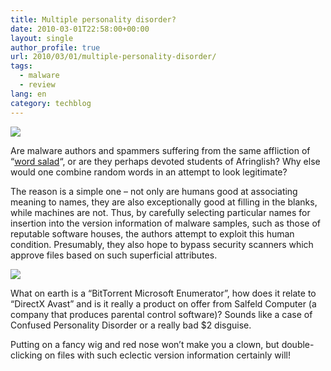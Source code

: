 ```yaml
---
title: Multiple personality disorder?
date: 2010-03-01T22:58:00+00:00
layout: single
author_profile: true
url: 2010/03/01/multiple-personality-disorder/
tags:
  - malware
  - review
lang: en
category: techblog
---
```

<div>
  <a href="http://3.bp.blogspot.com/_vaUVXcmC3OI/S4w-xFUgPeI/AAAAAAAABDU/8BKULHF35WE/s1600-h/nose-moustache-glasses2.png" imageanchor="1"><img border="0" src="http://3.bp.blogspot.com/_vaUVXcmC3OI/S4w-xFUgPeI/AAAAAAAABDU/8BKULHF35WE/s640/nose-moustache-glasses2.png" /></a>
</div>

Are malware authors and spammers suffering from the same affliction of “<a href="http://dictionary.reference.com/browse/word%20salad" target="_blank" title="Word Salad - Definition">word salad</a>“, or are they perhaps devoted students of Afringlish? Why else would one combine random words in an attempt to look legitimate?

The reason is a simple one &#8211; not only are humans good at associating meaning to names, they are also exceptionally good at filling in the blanks, while machines are not. Thus, by carefully selecting particular names for insertion into the version information of malware samples, such as those of reputable software houses, the authors attempt to exploit this human condition. Presumably, they also hope to bypass security scanners which approve files based on such superficial attributes.

<div>
  <a href="http://2.bp.blogspot.com/_vaUVXcmC3OI/S4w-zKGXiSI/AAAAAAAABDc/VMzYMyFGuE0/s1600-h/res31.png" imageanchor="1"><img border="0" src="http://2.bp.blogspot.com/_vaUVXcmC3OI/S4w-zKGXiSI/AAAAAAAABDc/VMzYMyFGuE0/s640/res31.png" /></a>
</div>

What on earth is a “BitTorrent Microsoft Enumerator”, how does it relate to “DirectX Avast” and is it really a product on offer from Salfeld Computer (a company that produces parental control software)? Sounds like a case of Confused Personality Disorder or a really bad $2 disguise.

Putting on a fancy wig and red nose won’t make you a clown, but double-clicking on files with such eclectic version information certainly will!